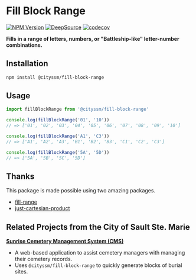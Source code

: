 # Fill Block Range


[![NPM Version](https://img.shields.io/npm/v/%40cityssm%2Ffill-block-range)](https://www.npmjs.com/package/@cityssm/fill-block-range)
[![DeepSource](https://app.deepsource.com/gh/cityssm/node-fill-block-range.svg/?label=active+issues&show_trend=true&token=Rs2LYe8H3u8yXkNAZfQ9MkT7)](https://app.deepsource.com/gh/cityssm/node-fill-block-range/)
[![codecov](https://codecov.io/gh/cityssm/node-fill-block-range/graph/badge.svg?token=ZJMRSBF945)](https://codecov.io/gh/cityssm/node-fill-block-range)

**Fills in a range of letters, numbers, or "Battleship-like" letter-number combinations.**

## Installation

```sh
npm install @cityssm/fill-block-range
```

## Usage

```javascript
import fillBlockRange from '@cityssm/fill-block-range'

console.log(fillBlockRange('01', '10'))
// => ['01', '02', '03', '04', '05', '06', '07', '08', '09', '10']

console.log(fillBlockRange('A1', 'C3'))
// => ['A1', 'A2', 'A3', 'B1', 'B2', 'B3', 'C1', 'C2', 'C3']

console.log(fillBlockRange('5A', '5D'))
// => ['5A', '5B', '5C', '5D']
```

## Thanks

This package is made possible using two amazing packages.

- [fill-range](https://www.npmjs.com/package/fill-range)
- [just-cartesian-product](https://www.npmjs.com/package/just-cartesian-product)

## Related Projects from the City of Sault Ste. Marie

[**Sunrise Cemetery Management System (CMS)**](https://cityssm.github.io/sunrise-cms/)

- A web-based application to assist cemetery managers with managing their cemetery records.
- Uses `@cityssm/fill-block-range` to quickly generate blocks of burial sites.
